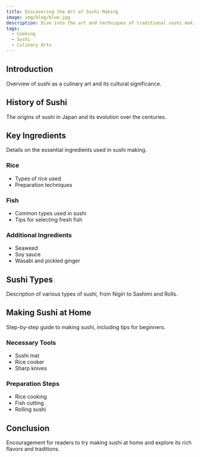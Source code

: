 ```yaml
---
title: Discovering the Art of Sushi Making
image: img/blog/blue.jpg
description: Dive into the art and techniques of traditional sushi making.
tags:
  - Cooking
  - Sushi
  - Culinary Arts
---
```


## Introduction
Overview of sushi as a culinary art and its cultural significance.

## History of Sushi
The origins of sushi in Japan and its evolution over the centuries.

## Key Ingredients
Details on the essential ingredients used in sushi making.

### Rice
- Types of rice used
- Preparation techniques

### Fish
- Common types used in sushi
- Tips for selecting fresh fish

### Additional Ingredients
- Seaweed
- Soy sauce
- Wasabi and pickled ginger

## Sushi Types
Description of various types of sushi, from Nigiri to Sashimi and Rolls.

## Making Sushi at Home
Step-by-step guide to making sushi, including tips for beginners.

### Necessary Tools
- Sushi mat
- Rice cooker
- Sharp knives

### Preparation Steps
- Rice cooking
- Fish cutting
- Rolling sushi

## Conclusion
Encouragement for readers to try making sushi at home and explore its rich flavors and traditions.
